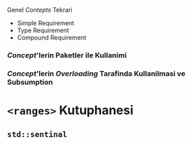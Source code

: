 Genel *Contepts* Tekrari
- Simple Requirement
- Type Requirement
- Compound Requirement

### *Concept*'lerin Paketler ile Kullanimi

### *Concept*'lerin *Overloading* Tarafinda Kullanilmasi ve Subsumption

# `<ranges>` Kutuphanesi


## `std::sentinal`